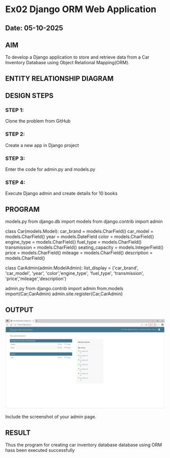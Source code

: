 # Ex02 Django ORM Web Application
## Date: 05-10-2025

## AIM
To develop a Django application to store and retrieve data from a Car Inventory Database using Object Relational Mapping(ORM).

## ENTITY RELATIONSHIP DIAGRAM



## DESIGN STEPS

### STEP 1:
Clone the problem from GitHub

### STEP 2:
Create a new app in Django project

### STEP 3:
Enter the code for admin.py and models.py

### STEP 4:
Execute Django admin and create details for 10 books

## PROGRAM

models.py
from django.db import models
from django.contrib import admin

class Car(models.Model):
    car_brand = models.CharField()
    car_model = models.CharField()
    year = models.DateField
    color = models.CharField()
    engine_type = models.CharField()
    fuel_type = models.CharField()
    transmission = models.CharField()
    seating_capacity = models.IntegerField()
    price = models.CharField()
    mileage = models.CharField()
    description = models.CharField()

class CarAdmin(admin.ModelAdmin):
    list_display = ('car_brand', 'car_model', 'year', 'color','engine_type', 'fuel_type', 'transmission', 'price','mileage','description')

admin.py
from django.contrib import admin
from.models import(Car,CarAdmin)
admin.site.register(Car,CarAdmin)



## OUTPUT
![alt text](<Screenshot 2025-09-16 223204.png>)

Include the screenshot of your admin page.


## RESULT
Thus the program for creating car inventory database database using ORM hass been executed successfully
